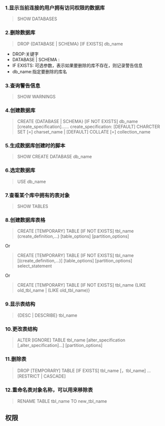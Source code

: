 ### 1.显示当前连接的用户拥有访问权限的数据库

>SHOW DATABASES

### 2.删除数据库

>DROP {DATABASE | SCHEMA} [IF EXISTS] db_name

- DROP:关键字
- DATABASE | SCHEMA : 
- IF EXISTS: 可选参数，表示如果要删除的库不存在，则记录警告信息
- db_name:指定要删除的库名

### 3.查询警告信息

>SHOW WARNINGS

### 4.创建数据库

>CREATE {DATABASE | SCHEMA} [IF NOT EXISTS] db_name
>[create_specification]......
>create_specification:
>[DEFAULT] CHARCTER SET [=] charset_name
>| [DEFAULT] COLLATE [=] collection_name

### 5.生成数据库创建时的脚本

>SHOW CREATE DATABASE db_name

### 6.选定数据库

>USE db_name

### 7.查看某个库中拥有的表对象

>SHOW TABLES

### 8.创建数据库表格

>CREATE [TEMPORARY] TABLE [IF NOT EXISTS] tbl_name
>(create_definition,...)
>[table_options]
>[partition_options]

Or

>CREATE [TEMPORARY] TABLE [IF NOT EXISTS] tbl_name
>[(create_definition,...)]
>[table_options]
>[partition_options]
>select_statement

Or

>CREATE [TEMPORARY] TABLE [IF NOT EXISTS] tbl_name
>{LIKE old_tbl_name | (LIKE old_tbl_name)}

### 9.显示表结构

>{DESC | DESCRIBE} tbl_name

### 10.更改表结构

>ALTER [IGNORE] TABLE tbl_name
>[alter_specification [,alter_specification]...]
>[partition_options]

### 11.删除表

>DROP [TEMPORARY] TABLE [IF EXISTS]
>tbl_name [，tbl_name] ...
>[RESTRICT | CASCADE]

### 12.重命名表对象名称，可以用来移除表

> RENAME TABLE tbl_name TO new_tbl_name

## 权限